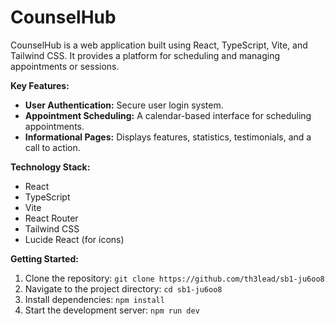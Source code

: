 # CounselHub

CounselHub is a web application built using React, TypeScript, Vite, and Tailwind CSS.  It provides a platform for scheduling and managing appointments or sessions.

**Key Features:**

* **User Authentication:** Secure user login system.
* **Appointment Scheduling:**  A calendar-based interface for scheduling appointments.
* **Informational Pages:**  Displays features, statistics, testimonials, and a call to action.

**Technology Stack:**

* React
* TypeScript
* Vite
* React Router
* Tailwind CSS
* Lucide React (for icons)

**Getting Started:**

1. Clone the repository: `git clone https://github.com/th3lead/sb1-ju6oo8`
2. Navigate to the project directory: `cd sb1-ju6oo8`
3. Install dependencies: `npm install`
4. Start the development server: `npm run dev`
